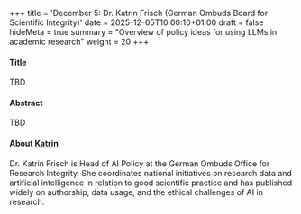 +++
title = 'December 5: Dr. Katrin Frisch (German Ombuds Board for Scientific Integrity)'
date = 2025-12-05T10:00:10+01:00
draft = false
hideMeta = true
summary = "Overview of policy ideas for using LLMs in academic research"
weight = 20
+++
 

#### Title
TBD

#### Abstract
TBD  

 

#### About [Katrin](https://ombudsgremium.de/9802/forschungsdaten-und-ki/)
Dr. Katrin Frisch is Head of AI Policy at the German Ombuds Office for Research Integrity. She coordinates national initiatives on research data and artificial intelligence in relation to good scientific practice and has published widely on authorship, data usage, and the ethical challenges of AI in research.






